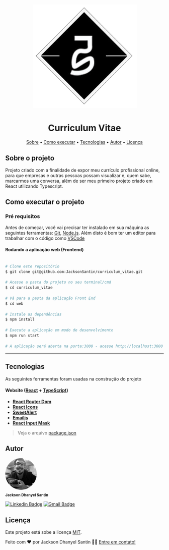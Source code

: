 <h1 align="center">
  <img alt="Logo JDS" src="./src/images/logo.png">
</h1>

<h1 align="center">
  Curriculum Vitae
</h1>

<p align="center">
  <a href="#-sobre-o-projeto">Sobre</a> •
  <a href="#-como-executar-o-projeto">Como executar</a> •
  <a href="#-tecnologias">Tecnologias</a> •
  <a href="#-autor">Autor</a> •
  <a href="#user-content--licença">Licença</a>
</p>

## Sobre o projeto

Projeto criado com a finalidade de expor meu currículo profissional online, para que empresas e outras pessoas possam visualizar e, quem sabe, marcarmos uma conversa, além de ser meu primeiro projeto criado em React utilizando Typescript.

## Como executar o projeto

### Pré requisitos

Antes de começar, você vai precisar ter instalado em sua máquina as seguintes ferramentas:
[Git](https://git-scm.com), [Node.js](https://nodejs.org/en/).
Além disto é bom ter um editor para trabalhar com o código como [VSCode](https://code.visualstudio.com/)

#### Rodando a aplicação web (Frontend)

```bash

# Clone este repositório
$ git clone git@github.com:JacksonSantin/curriculum_vitae.git

# Acesse a pasta do projeto no seu terminal/cmd
$ cd curriculum_vitae

# Vá para a pasta da aplicação Front End 
$ cd web

# Instale as dependências
$ npm install 

# Execute a aplicação em modo de desenvolvimento
$ npm run start 

# A aplicação será aberta na porta:3000 - acesse http://localhost:3000

```

---

## Tecnologias

As seguintes ferramentas foram usadas na construção do projeto

#### **Website** ([React](https://reactjs.org/) + [TypeScript](https://www.typescriptlang.org/))

-   **[React Router Dom](https://github.com/ReactTraining/react-router/tree/master/packages/react-router-dom)**
-   **[React Icons](https://react-icons.github.io/react-icons/)**
-   **[SweetAlert](https://sweetalert.js.org/)**
-   **[Emailjs](http://emailjs.com/)**
-   **[React Input Mask](https://www.npmjs.com/package/react-text-mask)**

> Veja o arquivo [package.json](https://github.com/JacksonSantin/curriculum_vitae/blob/master/web/package.json)

## Autor

<img alt="JAckson Dhanyel Santin" src="./src/images/avatar.jpg" width="100px;" style="border-radius: 50%;" />
<br />
<sub><b>Jackson Dhanyel Santin</b></sub>
<br />

[![Linkedin Badge](https://img.shields.io/badge/-Jackson-blue?style=flat-square&logo=Linkedin&logoColor=white&link=https://www.linkedin.com/in/jackson-dhanyel-santin/)](https://www.linkedin.com/in/jackson-dhanyel-santin/) 
[![Gmail Badge](https://img.shields.io/badge/-jackdhanyelsn@gmail.com-c14438?style=flat-square&logo=Gmail&logoColor=white&link=mailto:jackdhanyelsn@gmail.com)](mailto:jackdhanyelsn@gmail.com)

## Licença 

Este projeto está sobe a licença [MIT](./LICENSE).

Feito com ❤️ por Jackson Dhanyel Santin 👋🏽 [Entre em contato!](https://www.linkedin.com/in/jackson-dhanyel-santin/)
